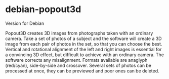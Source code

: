# debian-popout3d
Version for Debian

Popout3D creates 3D images from photographs taken with an ordinary camera. Take a set of photos of a subject and the software will create a 3D image from each pair of photos in the set, so that you can choose the best. Vertical and rotational alignment of the left and right images is essential for a convincing 3D effect, but difficult to achieve with an ordinary camera. The software corrects any misalignment. Formats available are anaglyph (red/cyan), side-by-side and crossover. Several sets of photos can be processed at once, they can be previewed and poor ones can be deleted.
